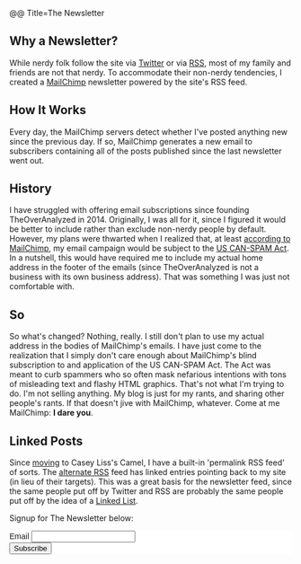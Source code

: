 @@ Title=The Newsletter  

## Why a Newsletter?

While nerdy folk follow the site via [Twitter][twitter] or via [RSS][rss], most of my family and friends are not that nerdy. To accommodate their non-nerdy tendencies, I created a [MailChimp][mailchimp] newsletter powered by the site's RSS feed. 

## How It Works

Every day, the MailChimp servers detect whether I've posted anything new since the previous day. If so, MailChimp generates a new email to subscribers containing all of the posts published since the last newsletter went out.

## History

I have struggled with offering email subscriptions since founding TheOverAnalyzed in 2014. Originally, I was all for it, since I figured it would be better to include rather than exclude non-nerdy people by default. However, my plans were thwarted when I realized that, at least [according to MailChimp][mailchimp 2], my email campaign would be subject to the [US CAN-SPAM Act][business]. In a nutshell, this would have required me to include my actual home address in the footer of the emails (since TheOverAnalyzed is not a business with its own business address). That was something I was just not comfortable with.

## So

So what's changed? Nothing, really. I still don't plan to use my actual address in the bodies of MailChimp's emails. I have just come to the realization that I simply don't care enough about MailChimp's blind subscription to and application of the US CAN-SPAM Act. The Act was meant to curb spammers who so often mask nefarious intentions with tons of misleading text and flashy HTML graphics. That's not what I'm trying to do. I'm not selling anything. My blog is just for my rants, and sharing other people's rants. If that doesn't jive with MailChimp, whatever. Come at me MailChimp: **I dare you**.

## Linked Posts

Since [moving][move] to Casey Liss's Camel, I have a built-in 'permalink RSS feed' of sorts. The [alternate RSS][rssa] feed has linked entries pointing back to my site (in lieu of their targets). This was a great basis for the newsletter feed, since the same people put off by Twitter and RSS are probably the same people put off by the idea of a [Linked List][ll].

Signup for The Newsletter below:

<link href="//cdn-images.mailchimp.com/embedcode/classic-081711.css" rel="stylesheet" type="text/css">
<style type="text/css">#mc_embed_signup{background:#fff; clear:left; font:14px Helvetica,Arial,sans-serif; }</style>
<div id="mc_embed_signup">
<form action="//theoveranalyzed.us3.list-manage.com/subscribe/post" method="post" id="mc-embedded-subscribe-form" name="mc-embedded-subscribe-form" class="validate" target="_blank" novalidate>
<div id="mc_embed_signup_scroll">
<div class="mc-field-group">
	<label for="mce-EMAIL">Email</label>
	<input type="email" value="" name="EMAIL" class="required email" id="mce-EMAIL">
</div>
	<div id="mce-responses" class="clear">
		<div class="response" id="mce-error-response" style="display:none"></div>
		<div class="response" id="mce-success-response" style="display:none"></div>
	</div>    <!-- real people should not fill this in and expect good things - do not remove this or risk form bot signups-->
    <div style="position: absolute; left: -5000px;"><input type="text" name="b_d327abe5985ea63318762e77c_f04f3c4ed7" tabindex="-1" value=""></div>
    <div class="clear"><input type="submit" value="Subscribe" name="subscribe" id="mc-embedded-subscribe" class="button"></div>
    </div>
</form>
</div>
<script type='text/javascript' src='//s3.amazonaws.com/downloads.mailchimp.com/js/mc-validate.js'></script><script type='text/javascript'>(function($) {window.fnames = new Array(); window.ftypes = new Array();fnames[0]='EMAIL';ftypes[0]='email';}(jQuery));var $mcj = jQuery.noConflict(true);</script>

[business]: http://www.business.ftc.gov/documents/bus61-can-spam-act-compliance-guide-business
[ll]: http://daringfireball.net/2004/06/linked_list
[mailchimp]: http://mailchimp.com
[mailchimp 2]: http://kb.mailchimp.com/accounts/compliance-tips/terms-of-use-and-anti-spam-requirements-for-campaigns
[move]: /2015/6/1/introducing-theoveranalyzed-30
[rss]: /rss
[rssa]: /rss-alternate
[twitter]: http://www.twitter.com/theoveranalyzed